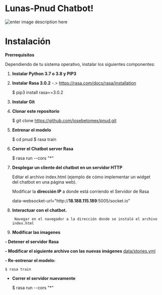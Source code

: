 # Lunas-Pnud Chatbot!

![enter image description here](https://github.com/josebetomex/pnud/blob/main/chatbot.png?raw=true)

# Instalación




**Prerrequisitos**

Dependiendo de tu sistema operativo, instalar los siguientes componentes:

1) **Instalar Python 3.7 o 3.8 y PIP3**

2) **Instalar Rasa  3.0.2** -.> https://rasa.com/docs/rasa/installation
     
     $ pip3 install rasa==3.0.2
     
3) **Instalar Git**

4) **Clonar este repositorio**

     $ git clone https://github.com/josebetomex/pnud.git

5) **Entrenar el modelo**
	
	$ cd pnud
	$ rasa train

6) **Correr el Chatbot server Rasa**

	$ rasa run  --cors "*"

7) **Desplegar un cliente del chatbot en un servidor HTTP**

     Editar el archivo index.html (ejemplo de cómo implementar un widget del chatbot en una página  web).
   
     Modificar la **dirección IP** a donde está corriendo el Servidor de Rasa
     
     data-websocket-url="http://**18.188.115.189**:5005/socket.io"


8) **Interactuar con el chatbot.**

		Navegar en el navegador a la dirección donde se instaló el archivo index.html

9) **Modificar las imagenes**

 **- Detener el servidor Rasa**

 **- Modificar el siguiente archivo con las nuevas imágenes** 
   [data/stories.yml](https://github.com/josebetomex/pnud/blob/main/data/stories.yml
   "stories.yml")

	

 **- Re-entrenar el modelo:**

	$ rasa train

 - **Correr el servidor nuevamente**

	$ rasa run  --cors "*"

	



